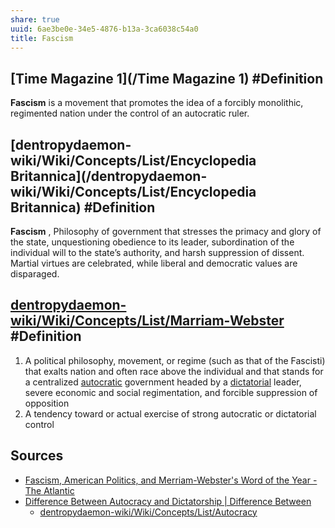 ```yaml
---
share: true
uuid: 6ae3be0e-34e5-4876-b13a-3ca6038c54a0
title: Fascism
---
```

## [Time Magazine 1](/Time Magazine 1) #Definition

**Fascism** is a movement that promotes the idea of a forcibly monolithic, regimented nation under the control of an autocratic ruler.

## [dentropydaemon-wiki/Wiki/Concepts/List/Encyclopedia Britannica](/dentropydaemon-wiki/Wiki/Concepts/List/Encyclopedia Britannica) #Definition

**Fascism** , Philosophy of government that stresses the primacy and glory of the state, unquestioning obedience to its leader, subordination of the individual will to the state’s authority, and harsh suppression of dissent. Martial virtues are celebrated, while liberal and democratic values are disparaged.

## [dentropydaemon-wiki/Wiki/Concepts/List/Marriam-Webster](/dentropydaemon-wiki/Wiki/Concepts/List/Marriam-Webster) #Definition 

1. A political philosophy, movement, or regime (such as that of the Fascisti) that exalts nation and often race above the individual and that stands for a centralized [autocratic](https://www.merriam-webster.com/dictionary/autocratic) government headed by a [dictatorial](https://www.merriam-webster.com/dictionary/dictatorial) leader, severe economic and social regimentation, and forcible suppression of opposition
2. A tendency toward or actual exercise of strong autocratic or dictatorial control

## Sources

* [Fascism, American Politics, and Merriam-Webster's Word of the Year - The Atlantic](https://www.theatlantic.com/politics/archive/2016/12/fascism-populism-presidential-election/510668/)
* [Difference Between Autocracy and Dictatorship | Difference Between](http://www.differencebetween.net/miscellaneous/politics/difference-between-autocracy-and-dictatorship/)
	* [dentropydaemon-wiki/Wiki/Concepts/List/Autocracy](/dentropydaemon-wiki/Wiki/Concepts/List/Autocracy)